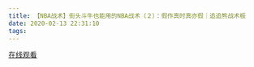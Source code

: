 ```yaml
---
title: 【NBA战术】街头斗牛也能用的NBA战术（２）：假作真时真亦假｜追追熊战术板
date: 2020-02-13 22:31:10
tags:
---
```


<a href="https://www.weibo.com/tv/v/ItYMddKK6?fid=1034:4471450695041052" target="_blank">在线观看</a>

